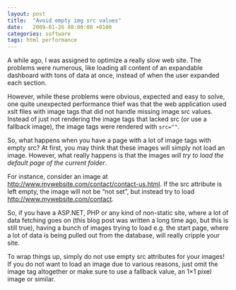 ```yaml
---
layout: post
title:  "Avoid empty img src values"
date:   2009-01-26 08:00:00 +0100
categories: software
tags: html performance
---
```



A while ago, I was assigned to optimize a really slow web site. The problems were
numerous, like loading all content of an expandable dashboard with tons of data at
once, instead of when the user expanded each section.

However, while these problems were obvious, expected and easy to solve, one quite
unexpected performance thief was that the web application used xslt files with image
tags that did not handle missing image src values. Instead of just not rendering the
image tags that lacked src (or use a fallback image), the image tags were rendered
with `src=""`.

So, what happens when you have a page with a lot of image tags with empty src? At
first, you may think that these images will simply not load an image. However, what
really happens is that the images *will try to load the default page of the current
folder*.

For instance, consider an image at http://www.mywebsite.com/contact/contact-us.html.
If the src attribute is left empty, the image will not be “not set”, but instead try
to load http://www.mywebsite.com/contact.

So, if you have a ASP.NET, PHP or any kind of non-static site, where a lot of data
fetching goes on (this blog post was written a long time ago, but this is still true),
having a bunch of images trying to load e.g. the start page, where a lot of data is
being pulled out from the database, will really cripple your site.

To wrap things up, simply do not use empty src attributes for your images! If you do
not want to load an image due to various reasons, just omit the image tag altogether
or make sure to use a fallback value, an 1×1 pixel image or similar.